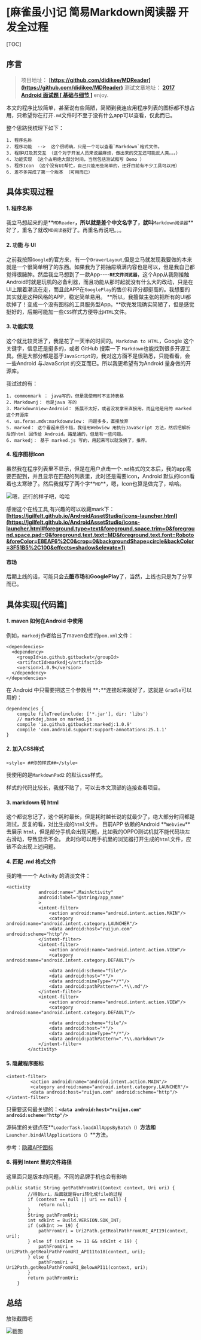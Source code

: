 # [麻雀虽小]记 简易Markdown阅读器 开发全过程

[TOC]
## 序言

> 项目地址： **[https://github.com/didikee/MDReader](https://github.com/didikee/MDReader)**
> 测试文章地址： **[2017 Android 面试题 [ 基础与细节 ]](https://github.com/didikee/Android-Learning-Report/blob/master/Blog/2017%20Android%20%E9%9D%A2%E8%AF%95%E9%A2%98%20%5B%20%E5%9F%BA%E7%A1%80%E4%B8%8E%E7%BB%86%E8%8A%82%20%5D.md)**
> enjoy.

本文的程序比较简单，甚至说有些简陋，简陋到我连应用程序列表的图标都不想占用，只希望你在打开`.md`文件时不至于没有什么app可以查看，仅此而已。

整个思路我梳理下如下：

```
1. 程序名称
2. 程序功能  -->  这个很明确，只是一个可以查看`Markdown`格式文件。
3. 程序UI及其交互 （这个对于开发人员来说最麻烦，做出来的交互还可能反人类。。。）
4. 功能实现 （这个占用绝大部分时间，当然包括测试和写 Demo ）
5. 程序Icon （这个没有UI帮忙，自己只能用些简单的，还好目前有不少工具可以用）
6. 差不多完成了第一个版本 （可用而已）
```

## 具体实现过程

#### 1. 程序名称

我立马想起来的是**`MDReader`**，所以就是差个中文名字了，就叫**`Markdown阅读器`**好了，重名了就改`MD阅读器`好了。再重名再说吧。。。


#### 2. 功能 与 UI

之前我按照`Google`的官方来，有一个`DrawerLayout`,但是立马就发现我要做的本来就是一个很简单明了的东西。如果我为了把抽屉填满内容也是可以，但是我自己都觉得很臃肿。然后我立马想到了一款App----**`RE文件浏览器`**，这个App从我刚接触Android时就是玩机的必备利器，而且功能从那时起就没有什么大的改动，只是在UI上跟着潮流在走，而且此APP在`GooglePlay`的售价和评分都挺高的。我想要的其实就是这种风格的APP，稳定简单易用。
**所以，我擅做主张的把所有的UI都砍掉了！变成一个没有图标的工具服务型App。**砍完发现确实简陋了，但是感觉挺好的，后期可能加一些`CSS`样式方便导出`HTML`文件。

#### 3. 功能实现

这个就比较灵活了，我是花了一天半的时间的。`Markdown to HTML`，Google 这个关键字，信息还是挺多的，或者 GitHub 搜索一下 `Markdown`也能找到很多开源工具。但是大部分都是基于`JavaScript`的，我对这方面不是很熟悉，只能看看，会一些Android 与JavaScript 的交互而已。所以我更希望有为Android 量身做的开源库。

我试过的有：

```
1. commonmark ： java写的，但是我使用时不支持表格
2. Markdownj： 也是java 写的
3. MarkdownView-Android： 拓展不太好，或者没发拿来直接用，而且他是用的 marked 这个开源库
4. us.feras.mdv:markdownview： 问题多多，直接放弃
5. marked： 这个看起来很不错，我借用Webview 用执行JavaScript 方法，然后把解析后的html 回传给 Android。路是通的，但是有一些问题。
6. markedj： 基于 marked.js 写的，用起来可以就没换了，推荐。
```
#### 4. 程序图标Icon

虽然我在程序列表里不显示，但是在用户点击一个`.md`格式的文本后，我的app需要匹配到，并且显示在匹配的列表里，此时还是需要icon，Android 默认的icon看着也太寒碜了。然后我就写了两个字**`MD`**，嗯，Icon也算是做完了，哈哈。

![嗯，还行的样子吧，哈哈](ic_launcher.png)

感谢这个在线工具,有兴趣的可以收藏mark下：**[https://jgilfelt.github.io/AndroidAssetStudio/icons-launcher.html](https://jgilfelt.github.io/AndroidAssetStudio/icons-launcher.html#foreground.type=text&foreground.space.trim=0&foreground.space.pad=0&foreground.text.text=MD&foreground.text.font=Roboto&foreColor=E8EAF6%2C0&crop=0&backgroundShape=circle&backColor=3F51B5%2C100&effects=shadow&elevate=1)**

#### 市场

后期上线的话，可能只会去**酷市场**和**GooglePlay**了，当然，上线也只是为了分享而已。


## 具体实现[代码篇]

#### 1. maven 如何在Android 中使用

例如，`markedj`作者给出了maven仓库的`pom.xml`文件：

```
<dependencies>
  <dependency>
    <groupId>io.github.gitbucket</groupId>
    <artifactId>markedj</artifactId>
    <version>1.0.9</version>
  </dependency>
</dependencies>
```

在 Android 中只需要把这三个参数用 **`:`**连接起来就好了，这就是 `Gradle`可以用的：
```
dependencies {
    compile fileTree(include: ['*.jar'], dir: 'libs')
    // markdej,base on marked.js
    compile 'io.github.gitbucket:markedj:1.0.9'
    compile 'com.android.support:support-annotations:25.1.1'
}
```

#### 2. 加入CSS样式

```
<style> ##你的样式##</style>
```

我使用的是`MarkdownPad2` 的默认css样式。

样式的代码比较长，我就不贴了，可以去本文顶部的连接查看项目。

#### 3. markdown 转 html

这个都说忘记了，这个耗时最长，但是耗时越长说的就最少了，绝大部分时间都是测试，反复的看，对比生成的`html`文件。
目前APP 依赖的Android **`Webview`**去展示 `html`，但是部分手机会出现问题，比如我的OPPO测试机就不能代码块左右滑动，导致显示不全。
此时你可以用手机里的浏览器打开生成的`html`文件，应该不会出现上述问题。

#### 4. 匹配 .md 格式文件

我的唯一一个 Activity 的清淡文件：

```
<activity
            android:name=".MainActivity"
            android:label="@string/app_name"
            >
            <intent-filter>
                <action android:name="android.intent.action.MAIN"/>
                <category android:name="android.intent.category.LAUNCHER"/>
                <data android:host="ruijun.com" android:scheme="http"/>
            </intent-filter>
            <intent-filter>
                <action android:name="android.intent.action.VIEW"/>
                <category android:name="android.intent.category.DEFAULT"/>

                <data android:scheme="file"/>
                <data android:host="*"/>
                <data android:mimeType="*/*"/>
                <data android:pathPattern=".*\\.md"/>
            </intent-filter>
            <intent-filter>
                <action android:name="android.intent.action.VIEW"/>
                <category android:name="android.intent.category.DEFAULT"/>

                <data android:scheme="file"/>
                <data android:host="*"/>
                <data android:mimeType="*/*"/>
                <data android:pathPattern=".*\\.markdown"/>
            </intent-filter>
        </activity>
```

#### 5. 隐藏程序图标

```
<intent-filter>
         <action android:name="android.intent.action.MAIN"/>
         <category android:name="android.intent.category.LAUNCHER"/>
         <data android:host="ruijun.com" android:scheme="http"/>
</intent-filter>
```

只需要这句最关键的：**`<data android:host="ruijun.com" android:scheme="http"/>`**

源码里的关键点在**`LoaderTask.loadAllAppsByBatch（）`**方法和**`Launcher.bindAllApplications（）`**方法。

参考：[隐藏APP图标](http://blog.liangruijun.com/2016/01/24/Android%E5%A5%87%E6%8A%80%E6%B7%AB%E5%B7%A7%EF%BC%9A%E9%9A%90%E8%97%8FAPP%E5%9B%BE%E6%A0%87/)

#### 6. 得到 Intent 里的文件路径

这里面只是版本的问题，不同的品牌手机也会有影响
```
public static String getPathFromUri(Context context, Uri uri) {
        //得到uri，后面就是将uri转化成file的过程
        if (context == null || uri == null) {
            return null;
        }
        String pathFromUri;
        int sdkInt = Build.VERSION.SDK_INT;
        if (sdkInt >= 19) {
            pathFromUri = Uri2Path.getRealPathFromURI_API19(context, uri);
        } else if (sdkInt >= 11 && sdkInt < 19) {
            pathFromUri = Uri2Path.getRealPathFromURI_API11to18(context, uri);
        } else {
            pathFromUri = Uri2Path.getRealPathFromURI_BelowAPI11(context, uri);
        }
        return pathFromUri;
    }
```

## 总结

放张截图吧

![截图](Screenshot_20170330-204744.png)


